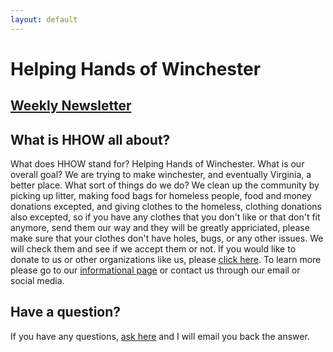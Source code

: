 ```yaml
---
layout: default
---
```


Helping Hands of Winchester
===========================

[Weekly Newsletter](newsletter)
-----------------

What is HHOW all about?
-----------------------

What does HHOW stand for? Helping Hands of Winchester. What is our overall goal? We are trying to make winchester, and eventually Virginia, a better place. What sort of things do we do?  We clean up the community by picking up litter, making food bags for homeless people, food and money donations excepted, and giving clothes to the homeless, clothing donations also excepted, so if you have any clothes that you don't like or that don't fit anymore, send them our way and they will be greatly appriciated, please make sure that your clothes don't have holes, bugs, or any other issues. We will check them and see if we accept them or not. If you would like to donate to us or other organizations like us, please [click here](/donations). To learn more please go to our [informational page](/about) or contact us through our email or social media.

Have a question?
----------------

If you have any questions, [ask here](https://docs.google.com/forms/d/e/1FAIpQLSf18soSGMQ5WNcum3anB6EaE6sE0SGdodbni3xiWGa6CtiHRQ/viewform?ts=5d292357) and I will email you back the answer.
